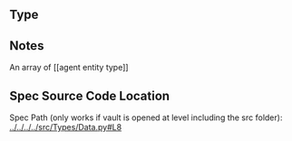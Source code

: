 ## Type

## Notes

An array of [[agent entity type]]
## Spec Source Code Location

Spec Path (only works if vault is opened at level including the src folder): [../../../../src/Types/Data.py#L8](../../../../src/Types/Data.py#L8)

